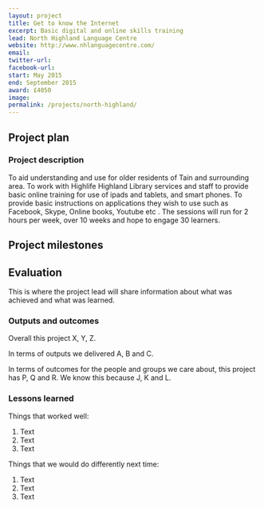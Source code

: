 ```yaml
---
layout: project
title: Get to know the Internet
excerpt: Basic digital and online skills training
lead: North Highland Language Centre
website: http://www.nhlanguagecentre.com/
email: 
twitter-url:
facebook-url: 
start: May 2015
end: September 2015
award: £4050
image:
permalink: /projects/north-highland/ 
---
```


## Project plan

### Project description

To aid understanding and use for older residents of Tain and surrounding area. To work with Highlife Highland Library services and staff to provide basic online training for use of ipads and tablets, and smart phones. To provide basic instructions on applications they wish to use such as Facebook, Skype, Online books, Youtube etc . The sessions will run for 2 hours per week, over 10 weeks and hope to engage 30 learners.


## Project milestones



## Evaluation

This is where the project lead will share information about what was achieved and what was learned.

### Outputs and outcomes

Overall this project X, Y, Z.

In terms of outputs we delivered A, B and C.

In terms of outcomes for the people and groups we care about, this project has P, Q and R. We know this because J, K and L.

### Lessons learned

Things that worked well:

1. Text
2. Text
3. Text

Things that we would do differently next time:

1. Text
2. Text
3. Text

